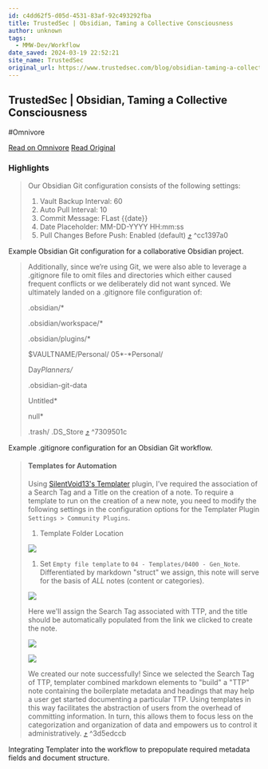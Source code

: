 ```yaml
---
id: c4dd62f5-d05d-4531-83af-92c493292fba
title: TrustedSec | Obsidian, Taming a Collective Consciousness
author: unknown
tags:
  - MMW-Dev/Workflow
date_saved: 2024-03-19 22:52:21
site_name: TrustedSec
original_url: https://www.trustedsec.com/blog/obsidian-taming-a-collective-consciousness
---
```


## TrustedSec | Obsidian, Taming a Collective Consciousness
#Omnivore

[Read on Omnivore](https://omnivore.app/me/trusted-sec-obsidian-taming-a-collective-consciousness-18e56204d1d)
[Read Original](https://www.trustedsec.com/blog/obsidian-taming-a-collective-consciousness)

### Highlights

> Our Obsidian Git configuration consists of the following settings:
> 
> 1. Vault Backup Interval: 60 
> 2. Auto Pull Interval: 10 
> 3. Commit Message: FLast {{date}} 
> 4. Date Placeholder: MM-DD-YYYY HH:mm:ss 
> 5. Pull Changes Before Push: Enabled (default) [⤴️](https://omnivore.app/me/trusted-sec-obsidian-taming-a-collective-consciousness-18e56204d1d#cc1397a0-1e56-4970-bc53-9345a9479ead)  ^cc1397a0

Example Obsidian Git configuration for a collaborative Obsidian project.

> Additionally, since we’re using Git, we were also able to leverage a .gitignore file to omit files and directories which either caused frequent conflicts or we deliberately did not want synced. We ultimately landed on a .gitignore file configuration of:
> 
> .obsidian/*
> 
> 
> .obsidian/workspace/*
> 
> 
> .obsidian/plugins/*
> 
> 
> $VAULTNAME/Personal/
> 05*-*Personal/
> 
> 
> Day*Planners/*
> 
> 
> .obsidian-git-data
> 
> 
> Untitled*
> 
> null*
> 
> 
> .trash/
> .DS_Store [⤴️](https://omnivore.app/me/trusted-sec-obsidian-taming-a-collective-consciousness-18e56204d1d#7309501c-8366-4a7d-b0f2-9928151f537e)  ^7309501c

Example .gitignore configuration for an Obsidian Git workflow.

> #### Templates for Automation
> 
> Using [SilentVoid13's Templater](https://github.com/SilentVoid13/Templater) plugin, I’ve required the association of a Search Tag and a Title on the creation of a note. To require a template to run on the creation of a new note, you need to modify the following settings in the configuration options for the Templater Plugin `Settings > Community Plugins`.
> 
> 1. Template Folder Location
> 
> ![](https://proxy-prod.omnivore-image-cache.app/0x0,sLfpc5lhxF1iZAjocUOYWWYj5hTGuldXJ-ZrZhhioYlw/https://www.trustedsec.com/wp-content/uploads/2021/09/Pasted-image-20210901152630.png)
> 
> 1. Set `Empty file template` to `04 - Templates/0400 - Gen_Note`. Differentiated by markdown "struct" we assign, this note will serve for the basis of _ALL_ notes (content or categories).
> 
> ![](https://proxy-prod.omnivore-image-cache.app/0x0,soqOTxlwGb68wmfgr7YkPQXDKApBwnHK_ZUnBSC_iGJY/https://www.trustedsec.com/wp-content/uploads/2021/09/Pasted-image-20210901152742.png)
> 
> Here we'll assign the Search Tag associated with TTP, and the title should be automatically populated from the link we clicked to create the note.
> 
> ![](https://proxy-prod.omnivore-image-cache.app/0x0,s9l3rsTMIYnOpmSeedH4vZP6KpXmEA9Sv5p-nkg8rLZE/https://www.trustedsec.com/wp-content/uploads/2021/09/Pasted-image-20210901152436.png)
> 
> ![](https://proxy-prod.omnivore-image-cache.app/0x0,s1PTUdbr0yLIPLNCO-dgV5EBKAzpdnqsmaOf9p_MH_Mo/https://www.trustedsec.com/wp-content/uploads/2021/09/Pasted-image-20210901152954.png)
> 
>   
> We created our note successfully! Since we selected the Search Tag of TTP, templater combined markdown elements to "build" a "TTP" note containing the boilerplate metadata and headings that may help a user get started documenting a particular TTP. Using templates in this way facilitates the abstraction of users from the overhead of committing information. In turn, this allows them to focus less on the categorization and organization of data and empowers us to control it administratively. [⤴️](https://omnivore.app/me/trusted-sec-obsidian-taming-a-collective-consciousness-18e56204d1d#3d5edccb-c393-467a-8676-ced8aa1d67a2)  ^3d5edccb

Integrating Templater into the workflow to prepopulate required metadata fields and document structure.

